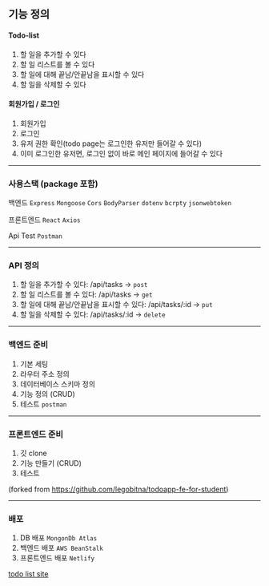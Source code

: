 ## 기능 정의

#### Todo-list

1. 할 일을 추가할 수 있다
2. 할 일 리스트를 볼 수 있다
3. 할 일에 대해 끝남/안끝남을 표시할 수 있다
4. 할 일을 삭제할 수 있다

#### 회원가입 / 로그인

1. 회원가입
2. 로그인
3. 유저 권한 확인(todo page는 로그인한 유저만 들어갈 수 있다)
4. 이미 로그인한 유저면, 로그인 없이 바로 메인 페이지에 들어갈 수 있다

---

### 사용스택 (package 포함)

백엔드 `Express` `Mongoose` `Cors` `BodyParser` `dotenv` `bcrpty` `jsonwebtoken`

프론트엔드 `React` `Axios`

Api Test `Postman`

---

### API 정의

1. 할 일을 추가할 수 있다: /api/tasks -> `post`
2. 할 일 리스트를 볼 수 있다: /api/tasks -> `get`
3. 할 일에 대해 끝남/안끝남을 표시할 수 있다: /api/tasks/:id -> `put`
4. 할 일을 삭제할 수 있다: /api/tasks/:id -> `delete`

---

### 백엔드 준비

1. 기본 세팅
2. 라우터 주소 정의
3. 데이터베이스 스키마 정의
4. 기능 정의 (CRUD)
5. 테스트 `postman`

---

### 프론트엔드 준비

1. 깃 clone
2. 기능 만들기 (CRUD)
3. 테스트

(forked from https://github.com/legobitna/todoapp-fe-for-student)

---

### 배포

1. DB 배포 `MongonDb Atlas`
2. 백엔드 배포 `AWS BeanStalk`
3. 프론트엔드 배포 `Netlify`

[todo list site](https://inquisitive-pothos-3bcc17.netlify.app/)
